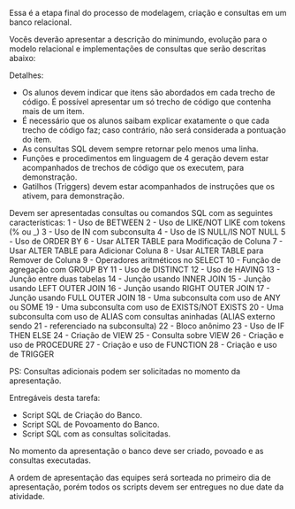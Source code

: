 Essa é a etapa final do processo de modelagem, criação e consultas em um banco relacional.

Vocês deverão apresentar a descrição do minimundo, evolução para o modelo relacional e implementações de consultas que serão descritas abaixo:

Detalhes:
- Os alunos devem indicar que itens são abordados em cada trecho de código. É possível apresentar um só trecho de código que contenha mais de um item.
- É necessário que os alunos saibam explicar exatamente o que cada trecho de código faz; caso contrário, não será considerada a pontuação do item.
- As consultas SQL devem sempre retornar pelo menos uma linha.
- Funções e procedimentos em linguagem de 4 geração devem estar acompanhados de trechos de código que os executem, para demonstração.
- Gatilhos (Triggers) devem estar acompanhados de instruções que os ativem, para demonstração.

Devem ser apresentadas consultas ou comandos SQL com as seguintes características:
1 - Uso de BETWEEN
2 - Uso de LIKE/NOT LIKE com tokens (% ou _)
3 - Uso de IN com subconsulta
4 - Uso de IS NULL/IS NOT NULL
5 - Uso de ORDER BY
6 - Usar ALTER TABLE para Modificação de Coluna
7 - Usar ALTER TABLE para Adicionar Coluna
8 - Usar ALTER TABLE para Remover de Coluna
9 - Operadores aritméticos no SELECT
10 - Função de agregação com ​GROUP BY
11 - Uso de DISTINCT
12 - Uso de HAVING
13 - Junção entre duas tabelas
14 - Junção usando INNER JOIN
15 - Junção usando LEFT OUTER JOIN
16 - Junção usando RIGHT OUTER JOIN
17 - Junção usando FULL OUTER JOIN
18 - Uma subconsulta com ​uso de ANY ou SOME
19 - Uma subconsulta com ​uso de EXISTS/NOT EXISTS
20 - Uma subconsulta com ​uso de ALIAS ​com consultas aninhadas (ALIAS​ externo sendo 21 - referenciado na subconsulta)
22 - Bloco anônimo
23 - Uso de IF ­THEN ­ELSE
24 - Criação de VIEW
25 - Consulta sobre VIEW
26 - Criação e uso de PROCEDURE
27 - Criação e uso de FUNCTION
28 - Criação e uso de TRIGGER

PS: Consultas adicionais podem ser solicitadas no momento da apresentação.


Entregáveis desta tarefa:
- Script SQL de Criação do Banco.
- Script SQL de Povoamento do Banco.
- Script SQL com as consultas solicitadas.

No momento da apresentação o banco deve ser criado, povoado e as consultas executadas.

A ordem de apresentação das equipes será sorteada no primeiro dia de apresentação, porém todos os scripts devem ser entregues no due date da atividade.